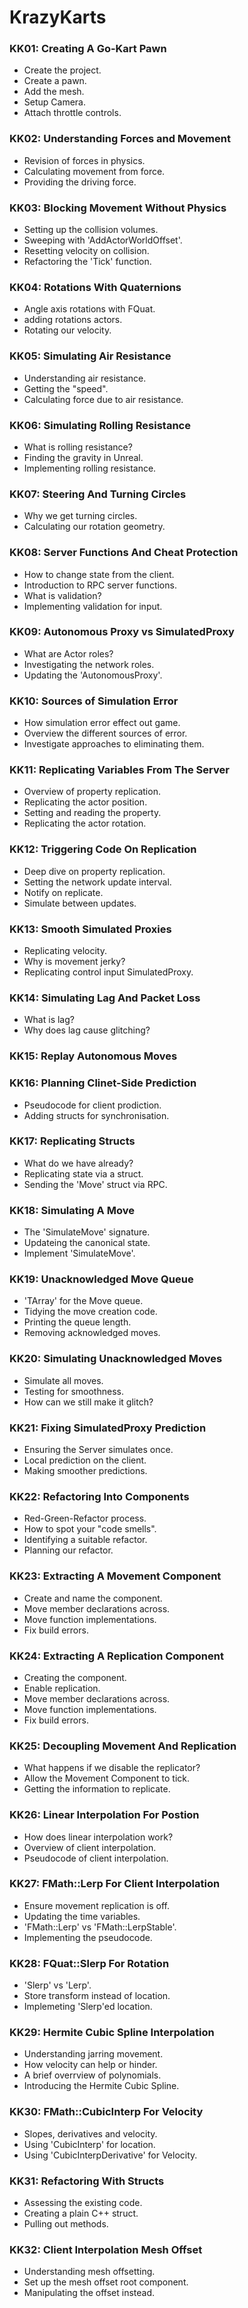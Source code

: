 # KrazyKarts

### KK01: Creating A Go-Kart Pawn ###

+ Create the project.
+ Create a pawn.
+ Add the mesh.
+ Setup Camera.
+ Attach throttle controls.

### KK02: Understanding Forces and Movement ###

+ Revision of forces in physics.
+ Calculating movement from force.
+ Providing the driving force.

### KK03: Blocking Movement Without Physics ###

+ Setting up the collision volumes.
+ Sweeping with 'AddActorWorldOffset'.
+ Resetting velocity on collision.
+ Refactoring the 'Tick' function.

### KK04: Rotations With Quaternions ###

+ Angle axis rotations with FQuat.
+ adding rotations actors.
+ Rotating our velocity.

### KK05: Simulating Air Resistance ###

+ Understanding air resistance.
+ Getting the "speed".
+ Calculating force due to air resistance.

### KK06: Simulating Rolling Resistance ###

+ What is rolling resistance?
+ Finding the gravity in Unreal.
+ Implementing rolling resistance.

### KK07: Steering And Turning Circles ###

+ Why we get turning circles.
+ Calculating our rotation geometry.

### KK08: Server Functions And Cheat Protection ###

+ How to change state from the client.
+ Introduction to RPC server functions.
+ What is validation?
+ Implementing validation for input.

### KK09: Autonomous Proxy vs SimulatedProxy ###

+ What are Actor roles?
+ Investigating the network roles.
+ Updating the 'AutonomousProxy'.

### KK10: Sources of Simulation Error ###

+ How simulation error effect out game.
+ Overview the different sources of error.
+ Investigate approaches to eliminating them.

### KK11: Replicating Variables From The Server ###

+ Overview of property replication.
+ Replicating the actor position.
+ Setting and reading the property.
+ Replicating the actor rotation.

### KK12: Triggering Code On Replication ###

+ Deep dive on property replication.
+ Setting the network update interval.
+ Notify on replicate.
+ Simulate between updates.

### KK13: Smooth Simulated Proxies ###

+ Replicating velocity.
+ Why is movement jerky?
+ Replicating control input SimulatedProxy.

### KK14: Simulating Lag And Packet Loss ###

+ What is lag?
+ Why does lag cause glitching?

### KK15: Replay Autonomous Moves ###

### KK16: Planning Clinet-Side Prediction ###

+ Pseudocode for client prodiction.
+ Adding structs for synchronisation.

### KK17: Replicating Structs ###

+ What do we have already?
+ Replicating state via a struct.
+ Sending the 'Move' struct via RPC.

### KK18: Simulating A Move ###

+ The 'SimulateMove' signature.
+ Updateing the canonical state.
+ Implement 'SimulateMove'.

### KK19: Unacknowledged Move Queue ###

+ 'TArray' for the Move queue.
+ Tidying the move creation code.
+ Printing the queue length.
+ Removing acknowledged moves.

### KK20: Simulating Unacknowledged Moves ###

+ Simulate all moves.
+ Testing for smoothness.
+ How can we still make it glitch?

### KK21: Fixing SimulatedProxy Prediction ###

+ Ensuring the Server simulates once.
+ Local prediction on the client.
+ Making smoother predictions.

### KK22: Refactoring Into Components ###

+ Red-Green-Refactor process.
+ How to spot your "code smells".
+ Identifying a suitable refactor.
+ Planning our refactor.

### KK23: Extracting A Movement Component ###

+ Create and name the component.
+ Move member declarations across.
+ Move function implementations.
+ Fix build errors.

### KK24: Extracting A Replication Component ###

+ Creating the component.
+ Enable replication.
+ Move member declarations across.
+ Move function implementations.
+ Fix build errors.

### KK25: Decoupling Movement And Replication ###

+ What happens if we disable the replicator?
+ Allow the Movement Component to tick.
+ Getting the information to replicate.

### KK26: Linear Interpolation For Postion ###

+ How does linear interpolation work?
+ Overview of client interpolation.
+ Pseudocode of client interpolation.

### KK27: FMath::Lerp For Client Interpolation ###

+ Ensure movement replication is off.
+ Updating the time variables.
+ 'FMath::Lerp' vs 'FMath::LerpStable'.
+ Implementing the pseudocode.

### KK28: FQuat::Slerp For Rotation ###

+ 'Slerp' vs 'Lerp'.
+ Store transform instead of location.
+ Implemeting 'Slerp'ed location.

### KK29: Hermite Cubic Spline Interpolation ###

+ Understanding jarring movement.
+ How velocity can help or hinder.
+ A brief overrview of polynomials.
+ Introducing the Hermite Cubic Spline.

### KK30: FMath::CubicInterp For Velocity ###

+ Slopes, derivatives and velocity.
+ Using 'CubicInterp' for location.
+ Using 'CubicInterpDerivative' for Velocity.

### KK31: Refactoring With Structs ###

+ Assessing the existing code.
+ Creating a plain C++ struct.
+ Pulling out methods.

### KK32: Client Interpolation Mesh Offset ###

+ Understanding mesh offsetting.
+ Set up the mesh offset root component.
+ Manipulating the offset instead.
